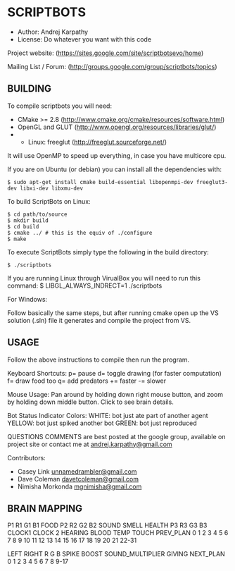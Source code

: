 SCRIPTBOTS
==========
* Author: Andrej Karpathy
* License: Do whatever you want with this code

Project website: 
(https://sites.google.com/site/scriptbotsevo/home)

Mailing List / Forum:
(http://groups.google.com/group/scriptbots/topics)

BUILDING
---------

To compile scriptbots you will need:

* CMake >= 2.8 (http://www.cmake.org/cmake/resources/software.html)
* OpenGL and GLUT (http://www.opengl.org/resources/libraries/glut/)
* * Linux: freeglut (http://freeglut.sourceforge.net/) 

It will use OpenMP to speed up everything, in case you have multicore cpu.

If you are on Ubuntu (or debian) you can install all the dependencies with:

    $ sudo apt-get install cmake build-essential libopenmpi-dev freeglut3-dev libxi-dev libxmu-dev

To build ScriptBots on Linux:

    $ cd path/to/source
    $ mkdir build
    $ cd build
    $ cmake ../ # this is the equiv of ./configure
    $ make

To execute ScriptBots simply type the following in the build directory:

    $ ./scriptbots

If you are running Linux through VirualBox you will need to run this command:
    $ LIBGL_ALWAYS_INDRECT=1 ./scriptbots

For Windows: 

Follow basically the same steps, but after running cmake open up the VS solution (.sln) file it generates and compile the project from VS.


USAGE
------

Follow the above instructions to compile then run the program.

Keyboard Shortcuts:
	 p= pause
	 d= toggle drawing (for faster computation)
	 f= draw food too
	 q= add predators
	 += faster
	 -= slower

Mouse Usage:
    Pan around by holding down right mouse button, and zoom by holding down middle button. Click to see brain details.

Bot Status Indicator Colors: 
    WHITE: bot just ate part of another agent
    YELLOW: bot just spiked another bot
    GREEN: bot just reproduced


QUESTIONS COMMENTS are best posted at the google group, available on project site
or contact me at andrej.karpathy@gmail.com

Contributors:

* Casey Link <unnamedrambler@gmail.com>
* Dave Coleman <davetcoleman@gmail.com>
* Nimisha Morkonda <mgnimisha@gmail.com>

BRAIN MAPPING
------------

P1 R1 G1 B1 FOOD P2 R2 G2 B2 SOUND SMELL HEALTH P3 R3 G3 B3 CLOCK1 CLOCK 2 HEARING  BLOOD  TEMP   TOUCH  PREV_PLAN
0   1  2  3  4   5   6  7 8   9     10     11   12 13 14 15 16       17      18      19     20     21     22-31


LEFT RIGHT R G B SPIKE BOOST SOUND_MULTIPLIER GIVING  NEXT_PLAN
  0   1    2 3 4   5     6         7             8      9-17

